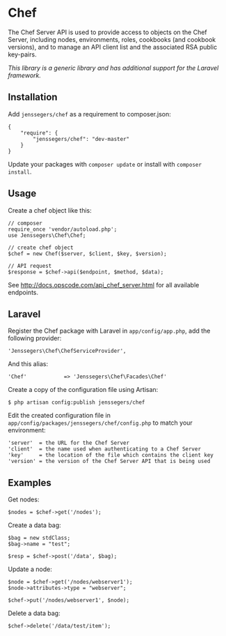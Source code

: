 Chef
====

The Chef Server API is used to provide access to objects on the Chef Server, including nodes, environments, roles, cookbooks (and cookbook versions), and to manage an API client list and the associated RSA public key-pairs.

*This library is a generic library and has additional support for the Laravel framework.*

Installation
------------

Add `jenssegers/chef` as a requirement to composer.json:

    {
        "require": {
            "jenssegers/chef": "dev-master"
        }
    }

Update your packages with `composer update` or install with `composer install`.

Usage
-----

Create a chef object like this:

    // composer
    require_once 'vendor/autoload.php';
    use Jenssegers\Chef\Chef;

    // create chef object
    $chef = new Chef($server, $client, $key, $version);

    // API request
    $response = $chef->api($endpoint, $method, $data);

See http://docs.opscode.com/api_chef_server.html for all available endpoints.

Laravel
-------
 
Register the Chef package with Laravel in `app/config/app.php`, add the following provider:

    'Jenssegers\Chef\ChefServiceProvider',

And this alias:

    'Chef'            => 'Jenssegers\Chef\Facades\Chef'

Create a copy of the configuration file using Artisan:

    $ php artisan config:publish jenssegers/chef

Edit the created configuration file in `app/config/packages/jenssegers/chef/config.php` to match your environment:

    'server'  = the URL for the Chef Server
    'client'  = the name used when authenticating to a Chef Server
    'key'     = the location of the file which contains the client key
    'version' = the version of the Chef Server API that is being used

Examples
--------

Get nodes:

    $nodes = $chef->get('/nodes');

Create a data bag:

    $bag = new stdClass;
    $bag->name = "test";

    $resp = $chef->post('/data', $bag);

Update a node:

    $node = $chef->get('/nodes/webserver1');
    $node->attributes->type = "webserver";

    $chef->put('/nodes/webserver1', $node);

Delete a data bag:

    $chef->delete('/data/test/item');